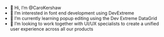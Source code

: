 - 👋 Hi, I’m @CaroKershaw
- 👀 I’m interested in font end development using DevExtreme
- 🌱 I’m currently learning popup editing using the Dev Extreme DataGrid
- 💞️ I’m looking to work together with UI/UX specialists to create a unified user experience across all our products
